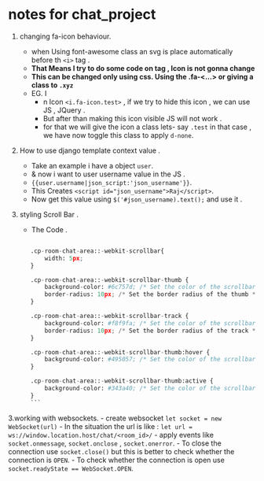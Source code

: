 # notes for chat_project

1. changing fa-icon behaviour.
    - when Using font-awesome class an svg is place automatically before th `<i>` tag .
    - **That Means I try to do some code on tag , Icon is not gonna change**
    - **This can be changed only using css. Using the .fa-<...> or giving a class to `.xyz`**
    - EG. I
        - n Icon `<i.fa-icon.test>` , if we try to hide this icon , we can use JS , JQuery .
        - But after than making this icon visible JS will not work .
        - for that we will give the icon a class lets- say `.test` in that case , we have now toggle this class to apply `d-none`.

2. How to use django template context value .
    - Take an example i have a object `user`.
    - & now i want to user username value in the JS .
    - `{{user.username|json_script:'json_username'}}`.
    - This Creates `<script id="json_username">Raj</script>`.
    - Now get this value using `$('#json_username).text();` and use it .

3. styling Scroll Bar .
    - The Code .

     ```python
     
        .cp-room-chat-area::-webkit-scrollbar{
            width: 5px;
        }

        .cp-room-chat-area::-webkit-scrollbar-thumb {
            background-color: #6c757d; /* Set the color of the scrollbar thumb */
            border-radius: 10px; /* Set the border radius of the thumb */
        }

        .cp-room-chat-area::-webkit-scrollbar-track {
            background-color: #f8f9fa; /* Set the color of the scrollbar track */
            border-radius: 10px; /* Set the border radius of the track */
        }

        .cp-room-chat-area::-webkit-scrollbar-thumb:hover {
            background-color: #495057; /* Set the color of the scrollbar thumb on hover */
        }

        .cp-room-chat-area::-webkit-scrollbar-thumb:active {
            background-color: #343a40; /* Set the color of the scrollbar thumb on click */
        }
        ```

3.working with websockets.
    - create websocket `let socket = new WebSocket(url)`
    - In the situation the url is like : `let url = ws://window.location.host/chat/<room_id>/`
    - apply events like `socket.onmessage`, `socket.onclose` , `socket.onerror`.
    - To close the connection use `socket.close()` but this is better to check whether the connection is `OPEN`.
    - To check whether the connection is open use  `socket.readyState == WebSocket.OPEN`.
